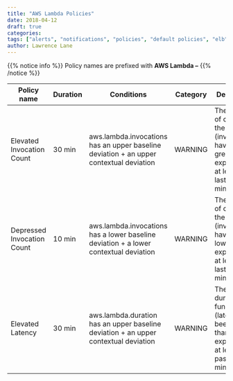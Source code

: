 ```yaml
---
title: "AWS Lambda Policies"
date: 2018-04-12
draft: true
categories:
tags: ["alerts", "notifications", "policies", "default policies", "elb", "aws"]
author: Lawrence Lane
---
```

{{% notice info %}}
Policy names are prefixed with **AWS Lambda –**
{{% /notice %}}

| Policy name                                 | Duration | Conditions                                                                             | Category | Description                                                               |
|---------------------------------------------|----------|----------------------------------------------------------------------------------------|----------|---------------------------------------------------------------------------|
| Elevated Invocation Count                   | 30 min   | aws.lambda.invocations has an upper baseline deviation + an upper contextual deviation | WARNING  | The number of calls to the function (invocations) have been greater than expected for at least the last 30 minutes.  |          |                                                                           |
| Depressed Invocation Count                  | 10 min   | aws.lambda.invocations has a lower baseline deviation + a lower contextual deviation   | WARNING  | The number of calls to the function (invocations) have been lower than expected for at least the last 10 minutes. |          |                                                                           |
| Elevated Latency                            | 30 min   | aws.lambda.duration has an upper baseline deviation + an upper contextual deviation    | WARNING  | The average duration per function call (latency) has been higher than expected for at least the past 30 minutes.         |                                                                           |
